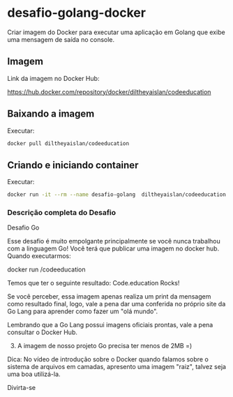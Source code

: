 # desafio-golang-docker

Criar imagem do Docker para executar uma aplicação em Golang que exibe uma mensagem de saída no console.

## Imagem

Link da imagem no Docker Hub:

<https://hub.docker.com/repository/docker/diltheyaislan/codeeducation>

## Baixando a imagem

Executar: 

```sh
docker pull diltheyaislan/codeeducation
```

## Criando e iniciando container

Executar: 

```sh
docker run -it --rm --name desafio-golang  diltheyaislan/codeeducation
```

### Descrição completa do Desafio

Desafio Go

Esse desafio é muito empolgante principalmente se você nunca trabalhou com a linguagem Go!
Você terá que publicar uma imagem no docker hub. Quando executarmos:

docker run <seu-user>/codeeducation

Temos que ter o seguinte resultado: Code.education Rocks!

Se você perceber, essa imagem apenas realiza um print da mensagem como resultado final, logo, vale a pena dar uma conferida no próprio site da Go Lang para aprender como fazer um "olá mundo".

Lembrando que a Go Lang possui imagens oficiais prontas, vale a pena consultar o Docker Hub.

3) A imagem de nosso projeto Go precisa ter menos de 2MB =)

Dica: No vídeo de introdução sobre o Docker quando falamos sobre o sistema de arquivos em camadas, apresento uma imagem "raiz", talvez seja uma boa utilizá-la.

Divirta-se